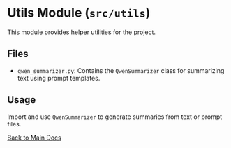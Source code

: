 # Utils Module (`src/utils`)

This module provides helper utilities for the project.

## Files

- `qwen_summarizer.py`: Contains the `QwenSummarizer` class for summarizing text using prompt templates.

## Usage

Import and use `QwenSummarizer` to generate summaries from text or prompt files.

[Back to Main Docs](README.md)
